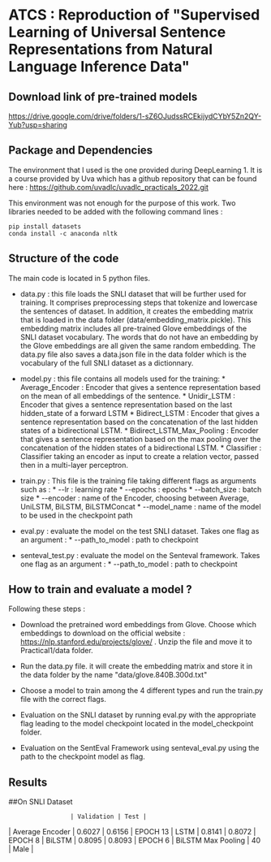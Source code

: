 # ATCS : Reproduction of "Supervised Learning of Universal Sentence Representations from Natural Language Inference Data"

## Download link of pre-trained models 

https://drive.google.com/drive/folders/1-sZ6OJudssRCEkijydCYbY5Zn2QY-Yub?usp=sharing

## Package and Dependencies

The environment that I used is the one provided during DeepLearning 1. It is a course provided by Uva which has a github repository that can be found here : 
https://github.com/uvadlc/uvadlc_practicals_2022.git

This environment was not enough for the purpose of this work. Two libraries needed to be added with the following command lines : 

```
pip install datasets
conda install -c anaconda nltk
```

## Structure of the code

The main code is located in 5 python files.
- data.py : this file loads the SNLI dataset that will be further used for training. It comprises preprocessing steps that tokenize and lowercase 
            the sentences of dataset. In addition, it creates the embedding matrix that is loaded in the data folder (data/embedding_matrix.pickle).
            This embedding matrix includes all pre-trained Glove embeddings of the SNLI dataset vocabulary. The words that do not have an embedding by
            the Glove embeddings are all given the same random embedding. The data.py file also saves a data.json file in the data folder which is the 
            vocabulary of the full SNLI dataset as a dictionnary. 
- model.py : this file contains all models used for the training:
            * Average_Encoder : Encoder that gives a sentence representation based on the mean of all embeddings of the sentence.
            * Unidir_LSTM : Encoder that gives a sentence representation based on the last hidden_state of a forward
            LSTM
            * Bidirect_LSTM : Encoder that gives a sentence representation based on the concatenation of the last hidden states of a bidirectional LSTM.
            * Bidirect_LSTM_Max_Pooling : Encoder that gives a sentence representation based on the max pooling over the concatenation of the hidden states of a bidirectional 
            LSTM.
            * Classifier : Classifier taking an encoder as input to create a relation vector, passed then in a multi-layer perceptron. 
- train.py : This file is the training file taking different flags as
            arguments such as : 
            * --lr : learning rate
            * --epochs : epochs
            * --batch_size : batch size
            * --encoder : name of the Encoder, choosing between Average, UniLSTM, BiLSTM, BiLSTMConcat
            * --model_name : name of the model to be used in the checkpoint path

- eval.py  : evaluate the model on the test SNLI dataset.
            Takes one flag as an argument : 
            * --path_to_model : path to checkpoint

- senteval_test.py : evaluate the model on the Senteval framework.
                     Takes one flag as an argument : 
                     * --path_to_model : path to checkpoint

## How to train and evaluate a model ?

Following these steps : 
- Download the pretrained word embeddings from Glove.
  Choose which embeddings to download on the official website : https://nlp.stanford.edu/projects/glove/ . Unzip the file and move it to Practical1/data folder.

- Run the data.py file. it will create the embedding matrix and store it in the data folder 
   by the name "data/glove.840B.300d.txt"

- Choose a model to train among the 4 different types and run the train.py file with the correct flags.

- Evaluation on the SNLI dataset by running eval.py with the appropriate flag leading to the model checkpoint
  located in the model_checkpoint folder.

- Evaluation on the SentEval Framework using senteval_eval.py using the path to the checkpoint model as flag. 

## Results

##On SNLI Dataset

                     | Validation | Test |
| Average Encoder    | 0.6027     | 0.6156 | EPOCH 13
| LSTM               | 0.8141     | 0.8072 | EPOCH 8
| BiLSTM             | 0.8095     | 0.8093 | EPOCH 6
| BiLSTM Max Pooling | 40         | Male   |
